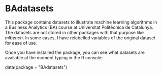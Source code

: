 # BAdatasets

This package contains datasets to illustrate machine learning algorithms in a Business Analytics (BA) course at Universitat Politècnica de Catalunya. The datasets are not stored in other packages with that purpose like *mlbench*. In some cases, I have relabelled variables of the original dataset for ease of use.

Once you have installed the package, you can see what datasets are available at the moment typing in the R console:

data(package = "BAdatasets")